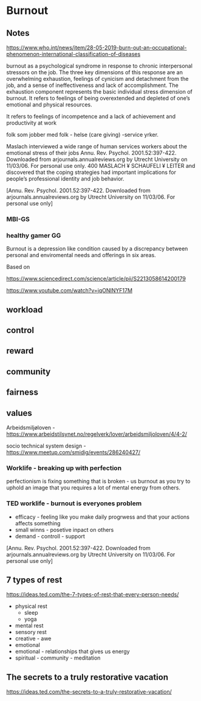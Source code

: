 # Burnout

## Notes

https://www.who.int/news/item/28-05-2019-burn-out-an-occupational-phenomenon-international-classification-of-diseases

burnout
as a psychological syndrome in response to chronic interpersonal stressors on the
job. The three key dimensions of this response are an overwhelming exhaustion,
feelings of cynicism and detachment from the job, and a sense of ineffectiveness
and lack of accomplishment. The exhaustion component represents the basic individual stress dimension of burnout. It refers to feelings of being overextended and
depleted of one’s emotional and physical resources. 

 It refers to feelings of incompetence and a
lack of achievement and productivity at work

folk som jobber med folk - helse (care giving) -service yrker.

 Maslach interviewed
a wide range of human services workers about the emotional stress of their jobs
Annu. Rev. Psychol. 2001.52:397-422. Downloaded from arjournals.annualreviews.org
by Utrecht University on 11/03/06. For personal use only. 
400 MASLACH ¥ SCHAUFELI ¥ LEITER
and discovered that the coping strategies had important implications for people’s
professional identity and job behavior.


[Annu. Rev. Psychol. 2001.52:397-422. Downloaded from arjournals.annualreviews.org
by Utrecht University on 11/03/06. For personal use only]

### MBI-GS

### healthy gamer GG
Burnout is a depression like condition caused by a discrepancy between personal and enviromental needs and offerings in six areas.

Based on 

https://www.sciencedirect.com/science/article/pii/S2213058614200179

https://www.youtube.com/watch?v=jqONINYF17M

## workload

## control

## reward

## community

## fairness 

## values


Arbeidsmiljøloven - https://www.arbeidstilsynet.no/regelverk/lover/arbeidsmiljoloven/4/4-2/

socio technical system design - https://www.meetup.com/smidig/events/286240427/

### Worklife - breaking up with perfection
perfectionism is fixing something that is broken - us
burnout as you try to uphold an image that you requires a lot of mental energy from others.

### TED worklife - burnout is everyones problem
- efficacy - feeling like you make daily progrwess and that your actions affects something
- small winns - posetive inpact on others
- demand - controll - support


[Annu. Rev. Psychol. 2001.52:397-422. Downloaded from arjournals.annualreviews.org
by Utrecht University on 11/03/06. For personal use only]


## 7 types of rest
https://ideas.ted.com/the-7-types-of-rest-that-every-person-needs/

- physical rest
  - sleep
  - yoga
- mental rest
- sensory rest
- creative - awe
- emotional
- emotional - relationships that gives us energy
- spiritual - community - meditation

## The secrets to a truly restorative vacation
https://ideas.ted.com/the-secrets-to-a-truly-restorative-vacation/